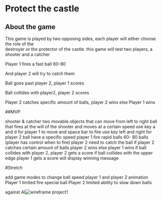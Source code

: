 # Protect the castle

## About the game 

This game is played by two opposing sides, each player will either choose the role of the  
destroyer or the protector of the castle.
this game will test 
two players, a shooter and  a catcher

Player 1 fires a fast  ball 60-80

And player 2 will try to catch them

Ball goes past player 2, player 1 scores

Ball collides with player2, player 2 scores

Player 2 catches specific amount of balls, player 2 wins else Player 1 wins

##MVP

shooter & catcher
two movable objects that can move from left to right
ball that fires at the will of the shooter  and moves at a certain speed
use key a and d for player 1 to move and space bar to fire
use key  left and right for  player 2
ball have a specific speed
player 1 fire rapid balls  60- 80 balls (player has control when to fire)
player 2 need to catch the ball
if player  2 catches certain amount of balls player 2 wins else player 1 wins
if ball collides with player 2, player 2 gets a score
if ball collides with the upper edge player 1 gets a score
will display winning message


#Stretch

add game modes to change ball speed
player 1 and player 2 animation
Player 1 limited fire special ball
Player 2 limited ability to slow down balls



against AI![wireframe project1](https://user-images.githubusercontent.com/22379194/138540531-9622c6af-3c10-4f47-af6f-545e4b409432.png)

